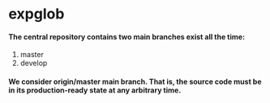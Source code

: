 expglob
=====

#### The central repository contains two main branches exist all the time:

1. master
2. develop

#### We consider origin/master main branch. That is, the source code must be in its production-ready state at any arbitrary time.
